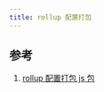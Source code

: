 ```yaml
---
title: rollup 配置打包
---
```


## 参考

1. [rollup 配置打包 js 包](https://www.yuque.com/garder/ew3piz/btb2q4)
